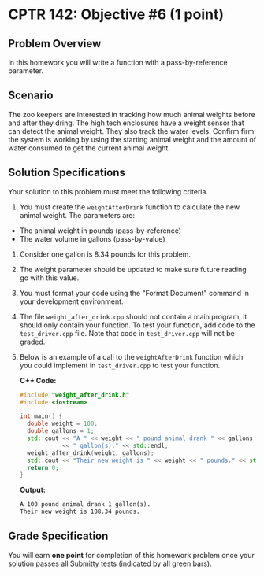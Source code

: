 # CPTR 142: Objective #6 (1 point)

## Problem Overview

In this homework you will write a function with a pass-by-reference parameter.

## Scenario

The zoo keepers are interested in tracking how much animal weights before and after they dring.
The high tech enclosures have a weight sensor that can detect the animal weight.
They also track the water levels.
Confirm firm the system is working by using the starting animal weight and the amount of water consumed to get the current animal weight.


## Solution Specifications

Your solution to this problem must meet the following criteria.

1. You must create the `weightAfterDrink` function to calculate the new animal weight. The parameters are:

  * The animal weight in pounds (pass-by-reference)
  * The water volume in gallons (pass-by-value)

1. Consider one gallon is 8.34 pounds for this problem.

1. The weight parameter should be updated to make sure future reading go with this value.

1. You must format your code using the "Format Document" command in your development environment.

1. The file `weight_after_drink.cpp` should not contain a main program, it should only contain your function. To test your function, add code to the `test_driver.cpp` file. Note that code in `test_driver.cpp` will not be graded.

1. Below is an example of a call to the `weightAfterDrink` function which you could implement in `test_driver.cpp` to test your function.

    **C++ Code:**
    ```c++
    #include "weight_after_drink.h"
    #include <iostream>

    int main() {
      double weight = 100;
      double gallons = 1;
      std::cout << "A " << weight << " pound animal drank " << gallons
                << " gallon(s)." << std::endl;
      weight_after_drink(weight, gallons);
      std::cout << "Their new weight is " << weight << " pounds." << std::endl;
      return 0;
    }

    ```

    **Output:**
    ```html
    A 100 pound animal drank 1 gallon(s).
    Their new weight is 108.34 pounds.
    ```

## Grade Specification

You will earn **one point** for completion of this homework problem once your solution passes all Submitty tests (indicated by all green bars).
